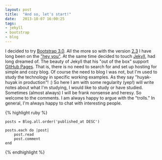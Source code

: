 ```yaml
---
layout: post
title:  "And so, let's start!"
date:   2013-10-07 16:00:25
tags:
- jekyll
- bootstrap
- blog
---
```

I decided to try [Bootstrap 3.0](http://getbootstrap.com/). All the more so with the version [2.3](http://getbootstrap.com/2.3.2/) I have long been on the ["hey you"](http://akolosov.github.io/houston/). At the same time decided to touch [Jekyll](http://jekyllrb.com), had long dreamed of. The beauty of Jekyll that his "out of the box" support [GitHub Pages](http://pages.github.com/). That is, there is no need to search for and set up hosting for simple and cozy blog.
Of course the need to blog I was not, but I'm used to study the technology in specific working examples. As they say "huyak-huyak in production"! :) So here I am with some regularity (yep!) will write notes about what I'm studying, I would like to study or have studied. Sometimes (almost always) I will be frank nonsense and heresy. So welcome to the comments. I am always happy to argue with the "trolls." In general, I'm always happy to chat with interesting people.

{% highlight ruby %}
	
	posts = Blog.all.order('published_at DESC')

	posts.each do |post|
		post.read
		post.comment
	end
	
{% endhighlight %}
